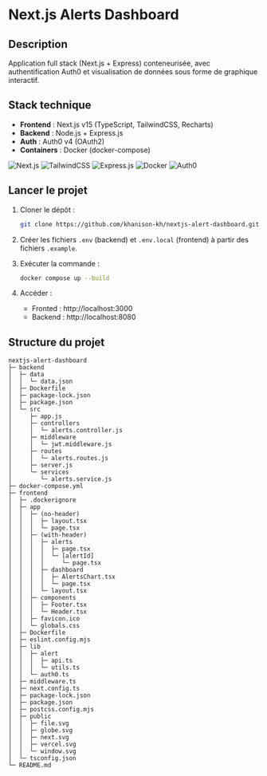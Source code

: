 # Next.js Alerts Dashboard

## Description

Application full stack (Next.js + Express) conteneurisée, avec authentification Auth0 et visualisation de données sous forme de graphique interactif.

## Stack technique

- **Frontend** : Next.js v15 (TypeScript, TailwindCSS, Recharts)
- **Backend** : Node.js + Express.js
- **Auth** : Auth0 v4 (OAuth2)
- **Containers** : Docker (docker-compose)

![Next.js](https://img.shields.io/badge/Next.js-15-black?logo=next.js)
![TailwindCSS](https://img.shields.io/badge/TailwindCSS-4-38B2AC?logo=tailwindcss&logoColor=white)
![Express.js](https://img.shields.io/badge/Express.js-5-blue?logo=express)
![Docker](https://img.shields.io/badge/Docker-Ready-blue?logo=docker)
![Auth0](https://img.shields.io/badge/Auth0-OAuth2-orange?logo=auth0)

## Lancer le projet

1. Cloner le dépôt :

   ```bash
   git clone https://github.com/khanison-kh/nextjs-alert-dashboard.git
   ```

2. Créer les fichiers `.env` (backend) et `.env.local` (frontend) à partir des fichiers `.example`.

3. Exécuter la commande :

   ```bash
   docker compose up --build
   ```

4. Accéder :
   - Fronted : http://localhost:3000
   - Backend : http://localhost:8080

## Structure du projet

```
nextjs-alert-dashboard
├─ backend
│  ├─ data
│  │  └─ data.json
│  ├─ Dockerfile
│  ├─ package-lock.json
│  ├─ package.json
│  └─ src
│     ├─ app.js
│     ├─ controllers
│     │  └─ alerts.controller.js
│     ├─ middleware
│     │  └─ jwt.middleware.js
│     ├─ routes
│     │  └─ alerts.routes.js
│     ├─ server.js
│     └─ services
│        └─ alerts.service.js
├─ docker-compose.yml
├─ frontend
│  ├─ .dockerignore
│  ├─ app
│  │  ├─ (no-header)
│  │  │  ├─ layout.tsx
│  │  │  └─ page.tsx
│  │  ├─ (with-header)
│  │  │  ├─ alerts
│  │  │  │  ├─ page.tsx
│  │  │  │  └─ [alertId]
│  │  │  │     └─ page.tsx
│  │  │  ├─ dashboard
│  │  │  │  ├─ AlertsChart.tsx
│  │  │  │  └─ page.tsx
│  │  │  └─ layout.tsx
│  │  ├─ components
│  │  │  ├─ Footer.tsx
│  │  │  └─ Header.tsx
│  │  ├─ favicon.ico
│  │  └─ globals.css
│  ├─ Dockerfile
│  ├─ eslint.config.mjs
│  ├─ lib
│  │  ├─ alert
│  │  │  ├─ api.ts
│  │  │  └─ utils.ts
│  │  └─ auth0.ts
│  ├─ middleware.ts
│  ├─ next.config.ts
│  ├─ package-lock.json
│  ├─ package.json
│  ├─ postcss.config.mjs
│  ├─ public
│  │  ├─ file.svg
│  │  ├─ globe.svg
│  │  ├─ next.svg
│  │  ├─ vercel.svg
│  │  └─ window.svg
│  └─ tsconfig.json
└─ README.md
```
